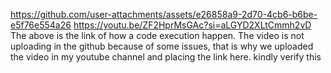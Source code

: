 https://github.com/user-attachments/assets/e26858a9-2d70-4cb6-b6be-e5f76e554a26
https://youtu.be/ZF2HprMsGAc?si=aLGYD2XLtCmmh2vD
The above is the link of how a code execution happen.
The video is not uploading in the github because of some issues, that is why we uploaded the video in my youtube channel and placing the link here.
kindly verify this
